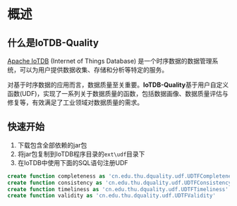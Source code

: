 # 概述

## 什么是IoTDB-Quality
[Apache IoTDB](https://github.com/apache/iotdb) (Internet of Things Database) 是一个时序数据的数据管理系统，可以为用户提供数据收集、存储和分析等特定的服务。

对基于时序数据的应用而言，数据质量至关重要。**IoTDB-Quality**基于用户自定义函数(UDF)，实现了一系列关于数据质量的函数，包括数据画像、数据质量评估与修复等，有效满足了工业领域对数据质量的需求。

## 快速开始
1. 下载包含全部依赖的jar包
2. 将jar包复制到IoTDB程序目录的`ext\udf`目录下
3. 在IoTDB中使用下面的SQL语句注册UDF

```sql
create function completeness as 'cn.edu.thu.dquality.udf.UDTFCompleteness'
create function consistency as 'cn.edu.thu.dquality.udf.UDTFConsistency'
create function timeliness as 'cn.edu.thu.dquality.udf.UDTFTimeliness'
create function validity as 'cn.edu.thu.dquality.udf.UDTFValidity'
```
